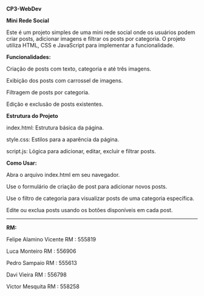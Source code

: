 **CP3-WebDev**

**Mini Rede Social**

Este é um projeto simples de uma mini rede social onde os usuários podem criar posts, adicionar imagens e filtrar os posts por categoria. O projeto utiliza HTML, CSS e JavaScript para implementar a funcionalidade.

**Funcionalidades:**

Criação de posts com texto, categoria e até três imagens.

Exibição dos posts com carrossel de imagens.

Filtragem de posts por categoria.

Edição e exclusão de posts existentes.


**Estrutura do Projeto**

index.html: Estrutura básica da página.

style.css: Estilos para a aparência da página.

script.js: Lógica para adicionar, editar, excluir e filtrar posts.


**Como Usar:**

Abra o arquivo index.html em seu navegador.

Use o formulário de criação de post para adicionar novos posts.

Use o filtro de categoria para visualizar posts de uma categoria específica.

Edite ou exclua posts usando os botões disponíveis em cada post.


-------------------------------------------------------------------------------------------
**RM:**

Felipe Alamino Vicente RM : 555819

Luca Monteiro RM : 556906

Pedro Sampaio RM : 555613

Davi Vieira RM : 556798

Victor Mesquita RM : 558258

